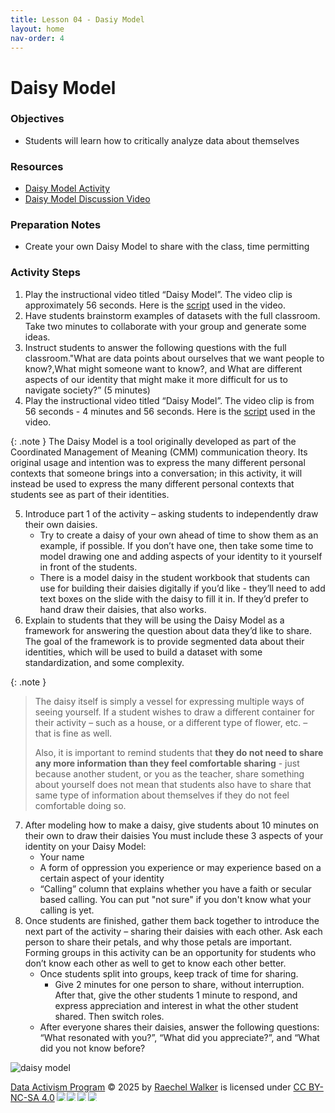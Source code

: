 ```yaml
---
title: Lesson 04 - Dasiy Model
layout: home
nav-order: 4
---
```





# Daisy Model


### Objectives
- Students will learn how to critically analyze data about themselves

### Resources
- <a href = "https://docs.google.com/document/d/1njXBX-AXcD-xRjVfyD97XdM41lieaSHeBkA1wAlpAcc/edit?tab=t.0">Daisy Model Activity</a>
- <a href = "https://drive.google.com/file/d/155tophP8Y8HuHxvDAWffRD_kYXgmuB2e/view?usp=drive_link">Daisy Model Discussion Video</a>

### Preparation Notes
- Create your own Daisy Model to share with the class, time permitting

### Activity Steps

1. Play the  instructional video titled “Daisy Model”. The video clip is approximately 56 seconds. Here is the <a href = "https://docs.google.com/document/d/1J8kceovuOPjEx9AWn9UG6KtP1c4LuBrCs3VgP7C2Yk0/edit?tab=t.0">script</a> used in the video.
2. Have students brainstorm examples of datasets with the full classroom. Take two minutes to collaborate with your group and generate some ideas.
3. Instruct students to answer the following questions with the full classroom."What are data points about ourselves that we want people to know?,What might someone want to know?, and What are different aspects of our identity that might make it more difficult for us to navigate society?” (5 minutes)
4. Play the  instructional video titled “Daisy Model”. The video clip is from 56 seconds - 4 minutes and 56 seconds. Here is the <a href = "https://docs.google.com/document/d/1Kh2L3DC8TdqfjbAW5zdSzPv0QfrbQK1KfBOHj6KOobM/edit?tab=t.0">script</a> used in the video.

{: .note }
The Daisy Model is a tool originally developed as part of the Coordinated Management of Meaning (CMM) communication theory. Its original usage and intention was to express the many different personal contexts that someone brings into a conversation; in this activity, it will instead be used to express the many different personal contexts that students see as part of their identities.

5. Introduce part 1 of the activity – asking students to independently draw their own daisies.
    - Try to create a daisy of your own ahead of time to show them as an example, if possible. If you don’t have one, then take some time to model drawing one and adding aspects of your identity to it yourself in front of the students.
    - There is a model daisy in the student workbook that students can use for building their daisies digitally if you’d like - they’ll need to add text boxes on the slide with the daisy to fill it in. If they’d prefer to hand draw their daisies, that also works.
6. Explain to students that they will be using the Daisy Model as a framework for answering the question about data they’d like to share. The goal of the framework is to provide segmented data about their identities, which will be used to build a dataset with some standardization, and some complexity.

{: .note }
>The daisy itself is simply a vessel for expressing multiple ways of seeing yourself. If a student wishes to draw a different container for their activity – such as a house, or a different type of flower, etc. – that is fine as well. 
>
>Also, it is important to remind students that **they do not need to share any more information than they feel comfortable sharing** - just because another student, or you as the teacher, share something about yourself does not mean that students also have to share that same type of information about themselves if they do not feel comfortable doing so.

7. After modeling how to make a daisy, give students about 10 minutes on their own to draw their daisies You must include these 3  aspects of your identity on your Daisy Model:
    - Your name
    - A form of oppression you experience or may experience based on a certain aspect of your identity
    - “Calling” column that explains whether you have a faith or secular based calling. You can put "not sure" if you don't know what your calling is yet. 
8. Once students are finished, gather them back together to introduce the next part of the activity – sharing their daisies with each other. Ask each person to share their petals, and why those petals are important. Forming groups in this activity can be an opportunity for students who don’t know each other as well to get to know each other better.
    - Once students split into groups, keep track of time for sharing.
        - Give 2 minutes for one person to share, without interruption. After that, give the other students 1 minute to respond, and express appreciation and interest in what the other student shared. Then switch roles.
    - After everyone shares their daisies,  answer the following questions: “What resonated with you?”, “What did you appreciate?”, and “What did you not know before?

<img src = "images/daisy.png" alt = "daisy model">





<a href="https://creativecommons.org">Data Activism Program</a> © 2025 by <a href="https://creativecommons.org">Raechel Walker</a> is licensed under <a href="https://creativecommons.org/licenses/by-nc-sa/4.0/">CC BY-NC-SA 4.0</a><img src="https://mirrors.creativecommons.org/presskit/icons/cc.svg" style="max-width: 1em;max-height:1em;margin-left: .2em;"><img src="https://mirrors.creativecommons.org/presskit/icons/by.svg" style="max-width: 1em;max-height:1em;margin-left: .2em;"><img src="https://mirrors.creativecommons.org/presskit/icons/nc.svg" style="max-width: 1em;max-height:1em;margin-left: .2em;"><img src="https://mirrors.creativecommons.org/presskit/icons/sa.svg" style="max-width: 1em;max-height:1em;margin-left: .2em;">